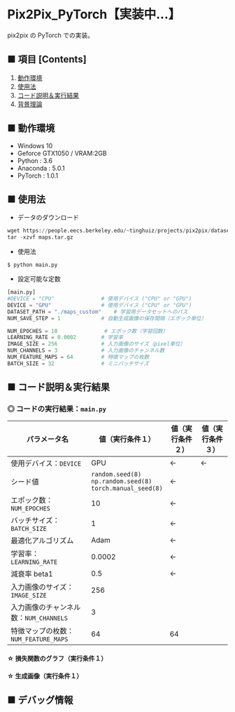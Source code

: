 # Pix2Pix_PyTorch【実装中...】
pix2pix の PyTorch での実装。<br>

## ■ 項目 [Contents]
1. [動作環境](#動作環境)
1. [使用法](#使用法)
1. [コード説明＆実行結果](#コード説明＆実行結果)
1. [背景理論](https://github.com/Yagami360/My_NoteBook/blob/master/%E6%83%85%E5%A0%B1%E5%B7%A5%E5%AD%A6/%E6%83%85%E5%A0%B1%E5%B7%A5%E5%AD%A6_%E6%A9%9F%E6%A2%B0%E5%AD%A6%E7%BF%92_%E7%94%9F%E6%88%90%E3%83%A2%E3%83%87%E3%83%AB.md#pix2pix)


## ■ 動作環境

- Windows 10
- Geforce GTX1050 / VRAM:2GB
- Python : 3.6
- Anaconda : 5.0.1
- PyTorch : 1.0.1

## ■ 使用法

- データのダウンロード

```python
wget https://people.eecs.berkeley.edu/~tinghuiz/projects/pix2pix/datasets/maps.tar.gz
tar -xzvf maps.tar.gz
```

- 使用法
```
$ python main.py
```

- 設定可能な定数

```python
[main.py]
#DEVICE = "CPU"               # 使用デバイス ("CPU" or "GPU")
DEVICE = "GPU"                # 使用デバイス ("CPU" or "GPU")
DATASET_PATH = "./maps_custom"    # 学習用データセットへのパス
NUM_SAVE_STEP = 1             # 自動生成画像の保存間隔（エポック単位）

NUM_EPOCHES = 10               # エポック数（学習回数）
LEARNING_RATE = 0.0002        # 学習率
IMAGE_SIZE = 256              # 入力画像のサイズ（pixel単位）
NUM_CHANNELS = 3              # 入力画像のチャンネル数
NUM_FEATURE_MAPS = 64         # 特徴マップの枚数
BATCH_SIZE = 32               # ミニバッチサイズ

```


<a id="コード説明＆実行結果"></a>

## ■ コード説明＆実行結果

### ◎ コードの実行結果：`main.py`

|パラメータ名|値（実行条件１）|値（実行条件２）|値（実行条件３）|
|---|---|---|---|
|使用デバイス：`DEVICE`|GPU|←|←|
|シード値|`random.seed(8)`<br>`np.random.seed(8)`<br>`torch.manual_seed(8)`|←|
|エポック数：`NUM_EPOCHES`|10|←|
|バッチサイズ：`BATCH_SIZE`|1|←|
|最適化アルゴリズム|Adam|←|
|学習率：`LEARNING_RATE`|0.0002|←|
|減衰率 beta1|0.5|←|
|入力画像のサイズ：`IMAGE_SIZE`|256||
|入力画像のチャンネル数：`NUM_CHANNELS`|3|
|特徴マップの枚数：`NUM_FEATURE_MAPS`|64|64|

#### ☆ 損失関数のグラフ（実行条件１）

#### ☆ 生成画像（実行条件１）


## ■ デバッグ情報
